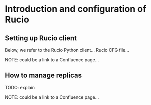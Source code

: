 # Introduction and configuration of Rucio

## Setting up Rucio client

Below, we refer to the Rucio Python client...  Rucio CFG file...

NOTE: could be a link to a Confluence page...

## How to manage replicas

TODO: explain

NOTE: could be a link to a Confluence page...
